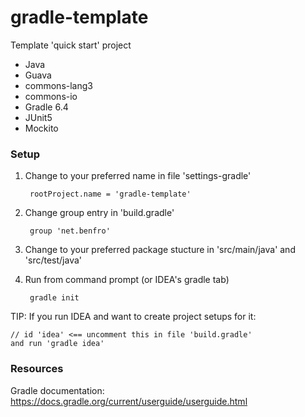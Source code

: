# gradle-template
Template 'quick start' project
- Java
- Guava
- commons-lang3
- commons-io
- Gradle 6.4
- JUnit5
- Mockito  

### Setup

1. Change to your preferred name in file 'settings-gradle'

        rootProject.name = 'gradle-template'
    
2. Change group entry in 'build.gradle'

        group 'net.benfro'
    
3. Change to your preferred package stucture 
    in 'src/main/java' and 'src/test/java'
    
4. Run from command prompt (or IDEA's gradle tab)
    
        gradle init
    
    
TIP:
    If you run IDEA and want to create project setups for it:
    
    // id 'idea' <== uncomment this in file 'build.gradle'
    and run 'gradle idea'

### Resources

Gradle documentation: https://docs.gradle.org/current/userguide/userguide.html
